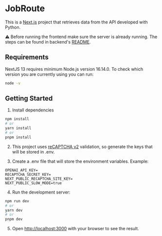 # JobRoute

This is a [Next.js](https://nextjs.org/) project that retrieves data from the API developed with Python.

:warning: Before running the frontend make sure the server is already running. The steps can be found in backend's [README](https://github.com/PathwayPro/jobroute/tree/dev-backend/backend#readme).

## Requirements

NextJS 13 requires minimum Node.js version 16.14.0. To check which version you are currently using you can run:

```bash
node -v
```

## Getting Started

1. Install dependencies

```bash
npm install
# or
yarn install
# or
pnpm install
```

2. This project uses [reCAPTCHA v2](https://www.google.com/recaptcha/admin/create) validation, so generate the keys that will be stored in .env.

3. Create a .env file that will store the environment variables. Example:

```
OPENAI_API_KEY=
RECAPTCHA_SECRET_KEY=
NEXT_PUBLIC_RECAPTCHA_SITE_KEY=
NEXT_PUBLIC_SLOW_MODE=true
```

4. Run the development server:

```bash
npm run dev
# or
yarn dev
# or
pnpm dev
```

5. Open [http://localhost:3000](http://localhost:3000) with your browser to see the result.
